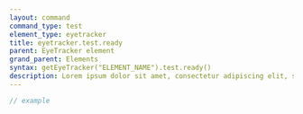 ```yaml
---
layout: command
command_type: test
element_type: eyetracker
title: eyetracker.test.ready
parent: EyeTracker element
grand_parent: Elements
syntax: getEyeTracker("ELEMENT_NAME").test.ready()
description: Lorem ipsum dolor sit amet, consectetur adipiscing elit, sed do eiusmod tempor incididunt ut labore et dolore magna aliqua. Ut enim ad minim veniam, quis nostrud exercitation ullamco laboris nisi ut aliquip ex ea commodo consequat.
---
```


```javascript
// example
```